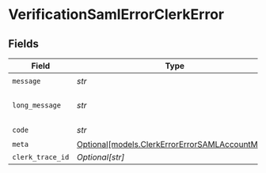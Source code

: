 # VerificationSamlErrorClerkError


## Fields

| Field                                                                                          | Type                                                                                           | Required                                                                                       | Description                                                                                    | Example                                                                                        |
| ---------------------------------------------------------------------------------------------- | ---------------------------------------------------------------------------------------------- | ---------------------------------------------------------------------------------------------- | ---------------------------------------------------------------------------------------------- | ---------------------------------------------------------------------------------------------- |
| `message`                                                                                      | *str*                                                                                          | :heavy_check_mark:                                                                             | N/A                                                                                            | Invalid input                                                                                  |
| `long_message`                                                                                 | *str*                                                                                          | :heavy_check_mark:                                                                             | N/A                                                                                            | The input provided does not meet the requirements.                                             |
| `code`                                                                                         | *str*                                                                                          | :heavy_check_mark:                                                                             | N/A                                                                                            | 400_bad_request                                                                                |
| `meta`                                                                                         | [Optional[models.ClerkErrorErrorSAMLAccountMeta]](../models/clerkerrorerrorsamlaccountmeta.md) | :heavy_minus_sign:                                                                             | N/A                                                                                            | {}                                                                                             |
| `clerk_trace_id`                                                                               | *Optional[str]*                                                                                | :heavy_minus_sign:                                                                             | N/A                                                                                            | trace_123456789abcd                                                                            |